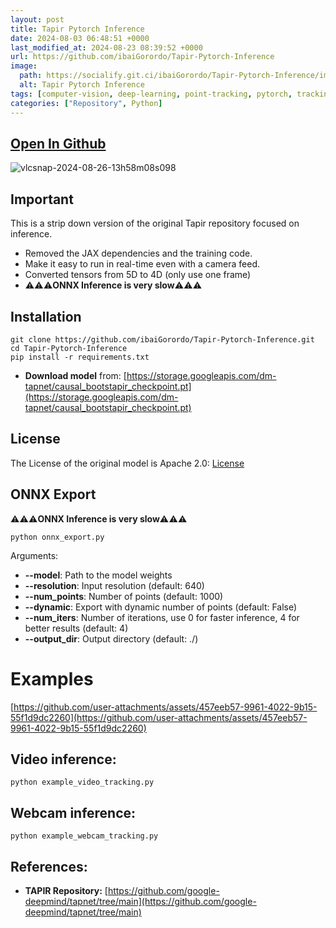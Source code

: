 ```yaml
---
layout: post
title: Tapir Pytorch Inference
date: 2024-08-03 06:48:51 +0000
last_modified_at: 2024-08-23 08:39:52 +0000
url: https://github.com/ibaiGorordo/Tapir-Pytorch-Inference
image:
  path: https://socialify.git.ci/ibaiGorordo/Tapir-Pytorch-Inference/image?&forks=1&issues=1&language=1&name=1&owner=1&stargazers=1&theme=Light
  alt: Tapir Pytorch Inference
tags: [computer-vision, deep-learning, point-tracking, pytorch, tracking]
categories: ["Repository", Python]
---
```


## [Open In Github](https://github.com/ibaiGorordo/Tapir-Pytorch-Inference)

![vlcsnap-2024-08-26-13h58m08s098](https://github.com/user-attachments/assets/5d92851e-08fd-40f5-a486-370ca276198b)

## Important
This is a strip down version of the original Tapir repository focused on inference.
- Removed the JAX dependencies and the training code.
- Make it easy to run in real-time even with a camera feed.
- Converted tensors from 5D to 4D (only use one frame)
- ⚠️⚠️⚠️**ONNX Inference is very slow**⚠️⚠️⚠️

## Installation
```shell
git clone https://github.com/ibaiGorordo/Tapir-Pytorch-Inference.git
cd Tapir-Pytorch-Inference
pip install -r requirements.txt
```
- **Download model** from: [https://storage.googleapis.com/dm-tapnet/causal_bootstapir_checkpoint.pt](https://storage.googleapis.com/dm-tapnet/causal_bootstapir_checkpoint.pt)

## License
The License of the original model is Apache 2.0: [License](https://github.com/google-deepmind/tapnet/blob/main/LICENSE)

## ONNX Export
⚠️⚠️⚠️**ONNX Inference is very slow**⚠️⚠️⚠️
```shell    
python onnx_export.py
```

Arguments:
 - **--model**: Path to the model weights
 - **--resolution**: Input resolution (default: 640)
 - **--num_points**: Number of points (default: 1000)
 - **--dynamic**: Export with dynamic number of points (default: False)
 - **--num_iters**: Number of iterations, use 0 for faster inference, 4 for better results (default: 4)
 - **--output_dir**: Output directory (default: ./)

# Examples
[https://github.com/user-attachments/assets/457eeb57-9961-4022-9b15-55f1d9dc2260](https://github.com/user-attachments/assets/457eeb57-9961-4022-9b15-55f1d9dc2260)

## **Video inference**:

 ```shell
 python example_video_tracking.py
 ```

## **Webcam inference**:

 ```shell
 python example_webcam_tracking.py
 ```

## References:
* **TAPIR Repository:** [https://github.com/google-deepmind/tapnet/tree/main](https://github.com/google-deepmind/tapnet/tree/main)
